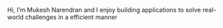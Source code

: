 Hi, I’m Mukesh Narendran and I enjoy building applications to solve real-world challenges in a efficient manner


